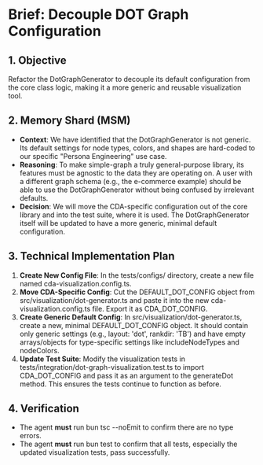 # **Brief: Decouple DOT Graph Configuration**

## **1\. Objective**

Refactor the DotGraphGenerator to decouple its default configuration from the core class logic, making it a more generic and reusable visualization tool.

## **2\. Memory Shard (MSM)**

* **Context**: We have identified that the DotGraphGenerator is not generic. Its default settings for node types, colors, and shapes are hard-coded to our specific "Persona Engineering" use case.  
* **Reasoning**: To make simple-graph a truly general-purpose library, its features must be agnostic to the data they are operating on. A user with a different graph schema (e.g., the e-commerce example) should be able to use the DotGraphGenerator without being confused by irrelevant defaults.  
* **Decision**: We will move the CDA-specific configuration out of the core library and into the test suite, where it is used. The DotGraphGenerator itself will be updated to have a more generic, minimal default configuration.

## **3\. Technical Implementation Plan**

1. **Create New Config File**: In the tests/configs/ directory, create a new file named cda-visualization.config.ts.  
2. **Move CDA-Specific Config**: Cut the DEFAULT\_DOT\_CONFIG object from src/visualization/dot-generator.ts and paste it into the new cda-visualization.config.ts file. Export it as CDA\_DOT\_CONFIG.  
3. **Create Generic Default Config**: In src/visualization/dot-generator.ts, create a new, minimal DEFAULT\_DOT\_CONFIG object. It should contain only generic settings (e.g., layout: 'dot', rankdir: 'TB') and have empty arrays/objects for type-specific settings like includeNodeTypes and nodeColors.  
4. **Update Test Suite**: Modify the visualization tests in tests/integration/dot-graph-visualization.test.ts to import CDA\_DOT\_CONFIG and pass it as an argument to the generateDot method. This ensures the tests continue to function as before.

## **4\. Verification**

* The agent **must** run bun tsc \--noEmit to confirm there are no type errors.  
* The agent **must** run bun test to confirm that all tests, especially the updated visualization tests, pass successfully.